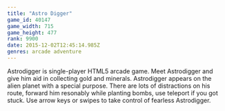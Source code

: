 ```yaml
---
title: "Astro Digger"
game_id: 40147
game_width: 715
game_height: 477
rank: 9900
date: 2015-12-02T12:45:14.985Z
genres: arcade adventure
---
```

Astrodigger is single-player HTML5 arcade game. Meet Astrodigger and give him aid in collecting gold and minerals. Astrodigger appears on the alien planet with a special purpose. There are lots of distractions on his route, forward him resonably while planting bombs, use teleport if you got stuck. Use arrow keys or swipes to take control of fearless Astrodigger.